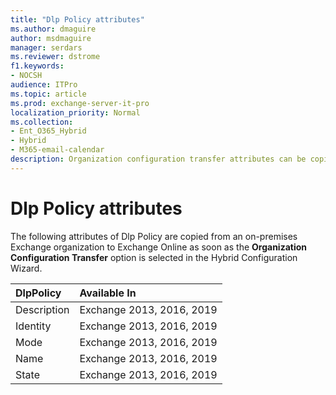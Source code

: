 ```yaml
---
title: "Dlp Policy attributes"
ms.author: dmaguire
author: msdmaguire
manager: serdars
ms.reviewer: dstrome
f1.keywords:
- NOCSH
audience: ITPro
ms.topic: article
ms.prod: exchange-server-it-pro
localization_priority: Normal
ms.collection:
- Ent_O365_Hybrid
- Hybrid
- M365-email-calendar
description: Organization configuration transfer attributes can be copied by the Hybrid Configuration Wizard. These configuration transfer attributes are copied from your on-premises organization to Exchange Online to help simplify your hybrid deployment.
---
```


# Dlp Policy attributes

The following attributes of Dlp Policy are copied from an on-premises Exchange organization to Exchange Online as soon as the **Organization Configuration Transfer** option is selected in the Hybrid Configuration Wizard.

|**DlpPolicy**|**Available In**|
|:-----|:-----|
|Description|Exchange 2013, 2016, 2019|
|Identity|Exchange 2013, 2016, 2019|
|Mode|Exchange 2013, 2016, 2019|
|Name|Exchange 2013, 2016, 2019|
|State|Exchange 2013, 2016, 2019|
